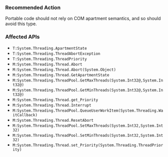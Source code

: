 ### Recommended Action
Portable code should not rely on COM apartment semantics, and so should avoid this type.

### Affected APIs
* `T:System.Threading.ApartmentState`
* `T:System.Threading.ThreadAbortException`
* `T:System.Threading.ThreadPriority`
* `M:System.Threading.Thread.Abort`
* `M:System.Threading.Thread.Abort(System.Object)`
* `M:System.Threading.Thread.GetApartmentState`
* `M:System.Threading.ThreadPool.GetMaxThreads(System.Int32@,System.Int32@)`
* `M:System.Threading.ThreadPool.GetMinThreads(System.Int32@,System.Int32@)`
* `M:System.Threading.Thread.get_Priority`
* `M:System.Threading.Thread.Interrupt`
* `M:System.Threading.ThreadPool.QueueUserWorkItem(System.Threading.WaitCallback)`
* `M:System.Threading.Thread.ResetAbort`
* `M:System.Threading.ThreadPool.SetMaxThreads(System.Int32,System.Int32)`
* `M:System.Threading.ThreadPool.SetMinThreads(System.Int32,System.Int32)`
* `M:System.Threading.Thread.set_Priority(System.Threading.ThreadPriority)`
